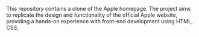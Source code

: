 This repository contains a clone of the Apple homepage. The project aims to replicate the design and functionality of the official Apple website, providing a hands-on experience with front-end development using HTML, CSS,